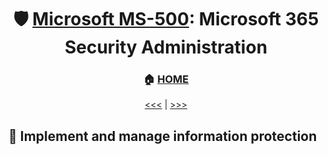 <div align="center">

# 🛡️ [Microsoft MS-500](ms-500-index.md): Microsoft 365 Security Administration
### 🏠 [HOME](README.md)


[<<<](ms-500-part2.md) | [>>>](ms-500-part4.md)
      
</div>


## 🐉 Implement and manage information protection
